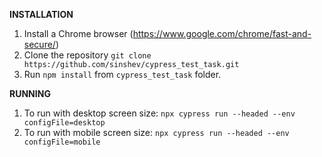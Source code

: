 **INSTALLATION**

1. Install a Chrome browser (https://www.google.com/chrome/fast-and-secure/)
2. Clone the repository `git clone https://github.com/sinshev/cypress_test_task.git`
3. Run `npm install` from `cypress_test_task` folder.


**RUNNING**

1. To run with desktop screen size: `npx cypress run --headed --env configFile=desktop`
2. To run with mobile screen size: `npx cypress run --headed --env configFile=mobile`
